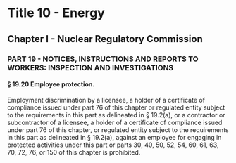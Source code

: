 
# Title 10 - Energy
## Chapter I - Nuclear Regulatory Commission
### PART 19 - NOTICES, INSTRUCTIONS AND REPORTS TO WORKERS: INSPECTION AND INVESTIGATIONS
#### § 19.20 Employee protection.

Employment discrimination by a licensee, a holder of a certificate of compliance issued under part 76 of this chapter or regulated entity subject to the requirements in this part as delineated in § 19.2(a), or a contractor or subcontractor of a licensee, a holder of a certificate of compliance issued under part 76 of this chapter, or regulated entity subject to the requirements in this part as delineated in § 19.2(a), against an employee for engaging in protected activities under this part or parts 30, 40, 50, 52, 54, 60, 61, 63, 70, 72, 76, or 150 of this chapter is prohibited.
